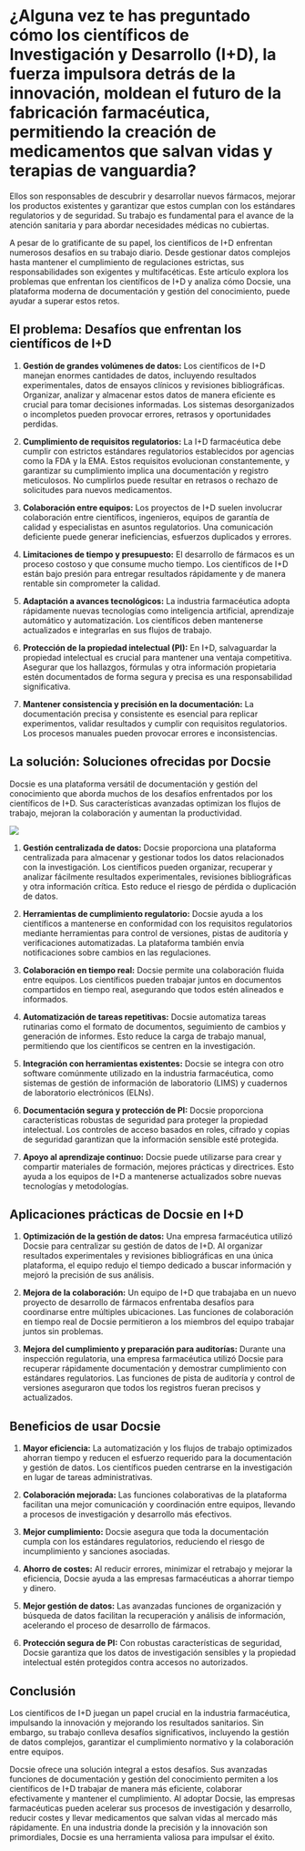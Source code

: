 # ¿Alguna vez te has preguntado cómo los científicos de Investigación y Desarrollo (I+D), la fuerza impulsora detrás de la innovación, moldean el futuro de la fabricación farmacéutica, permitiendo la creación de medicamentos que salvan vidas y terapias de vanguardia? 

Ellos son responsables de descubrir y desarrollar nuevos fármacos, mejorar los productos existentes y garantizar que estos cumplan con los estándares regulatorios y de seguridad. Su trabajo es fundamental para el avance de la atención sanitaria y para abordar necesidades médicas no cubiertas.

A pesar de lo gratificante de su papel, los científicos de I+D enfrentan numerosos desafíos en su trabajo diario. Desde gestionar datos complejos hasta mantener el cumplimiento de regulaciones estrictas, sus responsabilidades son exigentes y multifacéticas. Este artículo explora los problemas que enfrentan los científicos de I+D y analiza cómo Docsie, una plataforma moderna de documentación y gestión del conocimiento, puede ayudar a superar estos retos.

## El problema: Desafíos que enfrentan los científicos de I+D

1. **Gestión de grandes volúmenes de datos:** Los científicos de I+D manejan enormes cantidades de datos, incluyendo resultados experimentales, datos de ensayos clínicos y revisiones bibliográficas. Organizar, analizar y almacenar estos datos de manera eficiente es crucial para tomar decisiones informadas. Los sistemas desorganizados o incompletos pueden provocar errores, retrasos y oportunidades perdidas.

2. **Cumplimiento de requisitos regulatorios:** La I+D farmacéutica debe cumplir con estrictos estándares regulatorios establecidos por agencias como la FDA y la EMA. Estos requisitos evolucionan constantemente, y garantizar su cumplimiento implica una documentación y registro meticulosos. No cumplirlos puede resultar en retrasos o rechazo de solicitudes para nuevos medicamentos.

3. **Colaboración entre equipos:** Los proyectos de I+D suelen involucrar colaboración entre científicos, ingenieros, equipos de garantía de calidad y especialistas en asuntos regulatorios. Una comunicación deficiente puede generar ineficiencias, esfuerzos duplicados y errores.

4. **Limitaciones de tiempo y presupuesto:** El desarrollo de fármacos es un proceso costoso y que consume mucho tiempo. Los científicos de I+D están bajo presión para entregar resultados rápidamente y de manera rentable sin comprometer la calidad.

5. **Adaptación a avances tecnológicos:** La industria farmacéutica adopta rápidamente nuevas tecnologías como inteligencia artificial, aprendizaje automático y automatización. Los científicos deben mantenerse actualizados e integrarlas en sus flujos de trabajo.

6. **Protección de la propiedad intelectual (PI):** En I+D, salvaguardar la propiedad intelectual es crucial para mantener una ventaja competitiva. Asegurar que los hallazgos, fórmulas y otra información propietaria estén documentados de forma segura y precisa es una responsabilidad significativa.

7. **Mantener consistencia y precisión en la documentación:** La documentación precisa y consistente es esencial para replicar experimentos, validar resultados y cumplir con requisitos regulatorios. Los procesos manuales pueden provocar errores e inconsistencias.

## La solución: Soluciones ofrecidas por Docsie

Docsie es una plataforma versátil de documentación y gestión del conocimiento que aborda muchos de los desafíos enfrentados por los científicos de I+D. Sus características avanzadas optimizan los flujos de trabajo, mejoran la colaboración y aumentan la productividad.

![](https://cdn.docsie.io/workspace_PxAvC1Uenuc7ad6H3/doc_XyRNLa5cwc5POC0vL/file_j9vL1vpgEng1iqGj4/research_and_development_rd_scientists_2_e28b449f-4199-eda6-983c-35d5828007e9.jpg)

1. **Gestión centralizada de datos:** Docsie proporciona una plataforma centralizada para almacenar y gestionar todos los datos relacionados con la investigación. Los científicos pueden organizar, recuperar y analizar fácilmente resultados experimentales, revisiones bibliográficas y otra información crítica. Esto reduce el riesgo de pérdida o duplicación de datos.

2. **Herramientas de cumplimiento regulatorio:** Docsie ayuda a los científicos a mantenerse en conformidad con los requisitos regulatorios mediante herramientas para control de versiones, pistas de auditoría y verificaciones automatizadas. La plataforma también envía notificaciones sobre cambios en las regulaciones.

3. **Colaboración en tiempo real:** Docsie permite una colaboración fluida entre equipos. Los científicos pueden trabajar juntos en documentos compartidos en tiempo real, asegurando que todos estén alineados e informados.

4. **Automatización de tareas repetitivas:** Docsie automatiza tareas rutinarias como el formato de documentos, seguimiento de cambios y generación de informes. Esto reduce la carga de trabajo manual, permitiendo que los científicos se centren en la investigación.

5. **Integración con herramientas existentes:** Docsie se integra con otro software comúnmente utilizado en la industria farmacéutica, como sistemas de gestión de información de laboratorio (LIMS) y cuadernos de laboratorio electrónicos (ELNs).

6. **Documentación segura y protección de PI:** Docsie proporciona características robustas de seguridad para proteger la propiedad intelectual. Los controles de acceso basados en roles, cifrado y copias de seguridad garantizan que la información sensible esté protegida.

7. **Apoyo al aprendizaje continuo:** Docsie puede utilizarse para crear y compartir materiales de formación, mejores prácticas y directrices. Esto ayuda a los equipos de I+D a mantenerse actualizados sobre nuevas tecnologías y metodologías.

## Aplicaciones prácticas de Docsie en I+D

1. **Optimización de la gestión de datos:** Una empresa farmacéutica utilizó Docsie para centralizar su gestión de datos de I+D. Al organizar resultados experimentales y revisiones bibliográficas en una única plataforma, el equipo redujo el tiempo dedicado a buscar información y mejoró la precisión de sus análisis.

2. **Mejora de la colaboración:** Un equipo de I+D que trabajaba en un nuevo proyecto de desarrollo de fármacos enfrentaba desafíos para coordinarse entre múltiples ubicaciones. Las funciones de colaboración en tiempo real de Docsie permitieron a los miembros del equipo trabajar juntos sin problemas.

3. **Mejora del cumplimiento y preparación para auditorías:** Durante una inspección regulatoria, una empresa farmacéutica utilizó Docsie para recuperar rápidamente documentación y demostrar cumplimiento con estándares regulatorios. Las funciones de pista de auditoría y control de versiones aseguraron que todos los registros fueran precisos y actualizados.

## Beneficios de usar Docsie

1. **Mayor eficiencia:** La automatización y los flujos de trabajo optimizados ahorran tiempo y reducen el esfuerzo requerido para la documentación y gestión de datos. Los científicos pueden centrarse en la investigación en lugar de tareas administrativas.

2. **Colaboración mejorada:** Las funciones colaborativas de la plataforma facilitan una mejor comunicación y coordinación entre equipos, llevando a procesos de investigación y desarrollo más efectivos.

3. **Mejor cumplimiento:** Docsie asegura que toda la documentación cumpla con los estándares regulatorios, reduciendo el riesgo de incumplimiento y sanciones asociadas.

4. **Ahorro de costes:** Al reducir errores, minimizar el retrabajo y mejorar la eficiencia, Docsie ayuda a las empresas farmacéuticas a ahorrar tiempo y dinero.

5. **Mejor gestión de datos:** Las avanzadas funciones de organización y búsqueda de datos facilitan la recuperación y análisis de información, acelerando el proceso de desarrollo de fármacos.

6. **Protección segura de PI:** Con robustas características de seguridad, Docsie garantiza que los datos de investigación sensibles y la propiedad intelectual estén protegidos contra accesos no autorizados.

## Conclusión

Los científicos de I+D juegan un papel crucial en la industria farmacéutica, impulsando la innovación y mejorando los resultados sanitarios. Sin embargo, su trabajo conlleva desafíos significativos, incluyendo la gestión de datos complejos, garantizar el cumplimiento normativo y la colaboración entre equipos.

Docsie ofrece una solución integral a estos desafíos. Sus avanzadas funciones de documentación y gestión del conocimiento permiten a los científicos de I+D trabajar de manera más eficiente, colaborar efectivamente y mantener el cumplimiento. Al adoptar Docsie, las empresas farmacéuticas pueden acelerar sus procesos de investigación y desarrollo, reducir costes y llevar medicamentos que salvan vidas al mercado más rápidamente. En una industria donde la precisión y la innovación son primordiales, Docsie es una herramienta valiosa para impulsar el éxito.